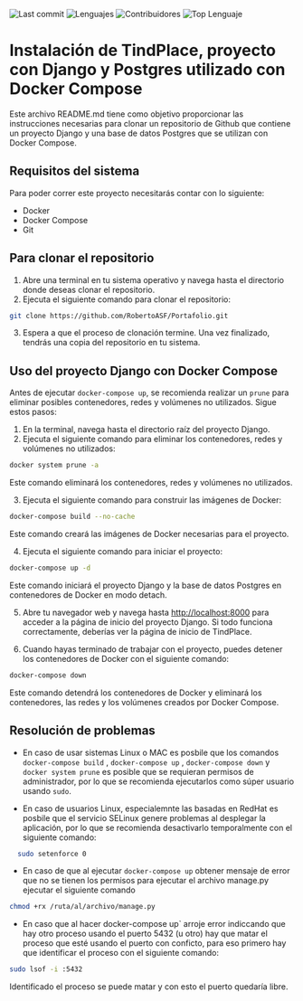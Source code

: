 ![Last commit](https://img.shields.io/github/last-commit/RobertoASF/Portafolio?logo=git&logoColor=green&label=Último%20Commit)
![Lenguajes](https://img.shields.io/github/languages/count/RobertoASF/Portafolio?color=purple&label=Lenguajes)
![Contribuidores](https://img.shields.io/github/contributors/RobertoASF/Portafolio?color=green&label=Contribuidores)
![Top Lenguaje](https://img.shields.io/github/languages/top/RobertoASF/Portafolio?color=blue)

# Instalación de TindPlace, proyecto con Django y Postgres utilizado con Docker Compose

Este archivo README.md tiene como objetivo proporcionar las instrucciones necesarias para clonar un repositorio de Github que contiene un proyecto Django y una base de datos Postgres que se utilizan con Docker Compose.

## Requisitos del sistema

Para poder correr este proyecto necesitarás contar con lo siguiente:

* Docker 
* Docker Compose
* Git 

## Para clonar el repositorio

1. Abre una terminal en tu sistema operativo y navega hasta el directorio donde deseas clonar el repositorio.
2. Ejecuta el siguiente comando para clonar el repositorio:

```bash
git clone https://github.com/RobertoASF/Portafolio.git 
```

3. Espera a que el proceso de clonación termine. Una vez finalizado, tendrás una copia del repositorio en tu sistema.

## Uso del proyecto Django con Docker Compose

Antes de ejecutar `docker-compose up`, se recomienda realizar un `prune` para eliminar posibles contenedores, redes y volúmenes no utilizados. Sigue estos pasos:

1. En la terminal, navega hasta el directorio raíz del proyecto Django.
2. Ejecuta el siguiente comando para eliminar los contenedores, redes y volúmenes no utilizados:

```bash
docker system prune -a
```


Este comando eliminará los contenedores, redes y volúmenes no utilizados.

3. Ejecuta el siguiente comando para construir las imágenes de Docker:

```bash
docker-compose build --no-cache
```

Este comando creará las imágenes de Docker necesarias para el proyecto.

4. Ejecuta el siguiente comando para iniciar el proyecto:

```bash
docker-compose up -d
```

Este comando iniciará el proyecto Django y la base de datos Postgres en contenedores de Docker en modo detach.

5. Abre tu navegador web y navega hasta [http://localhost:8000](http://localhost:8000) para acceder a la página de inicio del proyecto Django. Si todo funciona correctamente, deberías ver la página de inicio de TindPlace.

6. Cuando hayas terminado de trabajar con el proyecto, puedes detener los contenedores de Docker con el siguiente comando:
```bash
docker-compose down
```


Este comando detendrá los contenedores de Docker y eliminará los contenedores, las redes y los volúmenes creados por Docker Compose.


## Resolución de problemas

* En caso de usar sistemas Linux o MAC es posbile que los comandos `docker-compose build` , `docker-compose up` , `docker-compose down` y `docker system prune` es posible que se requieran permisos de administrador, por lo que se recomienda ejecutarlos como súper usuario usando `sudo`.

* En caso de usuarios Linux, especialemnte las basadas en RedHat es posbile que el servicio SELinux genere problemas al desplegar la aplicación, por lo que se recomienda desactivarlo temporalmente con el siguiente comando: 
```sh
  sudo setenforce 0
  ```
* En caso de que al ejecutar `docker-compose up` obtener mensaje de error que no se tienen los permisos para ejecutar el archivo manage.py ejecutar el siguiente comando
```bash
chmod +rx /ruta/al/archivo/manage.py
```
 * En caso que al hacer docker-compose up` arroje error indiccando que hay otro proceso usando el puerto 5432 (u otro) hay que matar el proceso que esté usando el puerto con conficto, para eso primero hay que identificar el proceso con el siguiente comando:
```bash
sudo lsof -i :5432
```
Identificado el proceso se puede matar y con esto el puerto quedaría libre.


